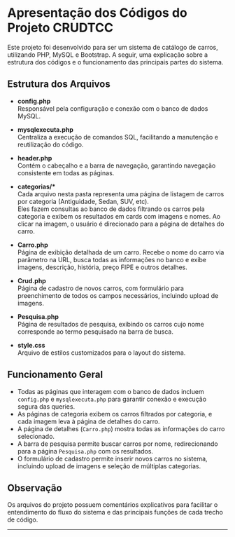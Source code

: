 # Apresentação dos Códigos do Projeto CRUDTCC

Este projeto foi desenvolvido para ser um sistema de catálogo de carros, utilizando PHP, MySQL e Bootstrap. A seguir, uma explicação sobre a estrutura dos códigos e o funcionamento das principais partes do sistema.

## Estrutura dos Arquivos

- **config.php**  
  Responsável pela configuração e conexão com o banco de dados MySQL.

- **mysqlexecuta.php**  
  Centraliza a execução de comandos SQL, facilitando a manutenção e reutilização do código.

- **header.php**  
  Contém o cabeçalho e a barra de navegação, garantindo navegação consistente em todas as páginas.

- **categorias/\***  
  Cada arquivo nesta pasta representa uma página de listagem de carros por categoria (Antiguidade, Sedan, SUV, etc).  
  Eles fazem consultas ao banco de dados filtrando os carros pela categoria e exibem os resultados em cards com imagens e nomes. Ao clicar na imagem, o usuário é direcionado para a página de detalhes do carro.

- **Carro.php**  
  Página de exibição detalhada de um carro. Recebe o nome do carro via parâmetro na URL, busca todas as informações no banco e exibe imagens, descrição, história, preço FIPE e outros detalhes.

- **Crud.php**  
  Página de cadastro de novos carros, com formulário para preenchimento de todos os campos necessários, incluindo upload de imagens.

- **Pesquisa.php**  
  Página de resultados de pesquisa, exibindo os carros cujo nome corresponde ao termo pesquisado na barra de busca.

- **style.css**  
  Arquivo de estilos customizados para o layout do sistema.

## Funcionamento Geral

- Todas as páginas que interagem com o banco de dados incluem `config.php` e `mysqlexecuta.php` para garantir conexão e execução segura das queries.
- As páginas de categoria exibem os carros filtrados por categoria, e cada imagem leva à página de detalhes do carro.
- A página de detalhes (`Carro.php`) mostra todas as informações do carro selecionado.
- A barra de pesquisa permite buscar carros por nome, redirecionando para a página `Pesquisa.php` com os resultados.
- O formulário de cadastro permite inserir novos carros no sistema, incluindo upload de imagens e seleção de múltiplas categorias.

## Observação

Os arquivos do projeto possuem comentários explicativos para facilitar o entendimento do fluxo do sistema e das principais funções de cada trecho de código.

---

